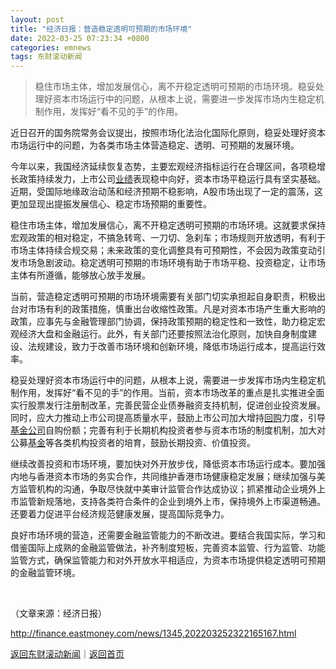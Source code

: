 ```yaml
---
layout: post
title: "经济日报：营造稳定透明可预期的市场环境"
date: 2022-03-25 07:23:34 +0800
categories: emnews
tags: 东财滚动新闻
---
```

> 稳住市场主体，增加发展信心，离不开稳定透明可预期的市场环境。稳妥处理好资本市场运行中的问题，从根本上说，需要进一步发挥市场内生稳定机制作用，发挥好“看不见的手”的作用。

<p>近日召开的国务院常务会议提出，按照市场化法治化国际化原则，稳妥处理好资本市场运行中的问题，为各类市场主体营造稳定、透明、可预期的发展环境。</p><p>今年以来，我国经济延续恢复态势，主要宏观经济指标运行在合理区间，各项稳增长政策持续发力，上市公司<span id="Info.3321"><a href="http://data.eastmoney.com/bbsj/" class="infokey">业绩</a></span>表现稳中向好，资本市场平稳运行具有坚实基础。近期，受国际地缘政治动荡和经济预期不稳影响，A股市场出现了一定的震荡，这更加显现出提振发展信心、稳定市场预期的重要性。</p><p>稳住市场主体，增加发展信心，离不开稳定透明可预期的市场环境。这就要求保持宏观政策的相对稳定，不搞急转弯、一刀切、急刹车；市场规则开放透明，有利于市场主体持续合规交易；未来政策的变化调整具有可预期性，不会因为政策变动引发市场急剧波动。稳定透明可预期的市场环境有助于市场平稳、投资稳定，让市场主体有所遵循，能够放心放手发展。</p><p>当前，营造稳定透明可预期的市场环境需要有关部门切实承担起自身职责，积极出台对市场有利的政策措施，慎重出台收缩性政策。凡是对资本市场产生重大影响的政策，应事先与金融管理部门协调，保持政策预期的稳定性和一致性，助力稳定宏观经济大盘和金融运行。此外，有关部门还要按照法治化原则，加快自身制度建设、法规建设，致力于改善市场环境和创新环境，降低市场运行成本，提高运行效率。</p><p>稳妥处理好资本市场运行中的问题，从根本上说，需要进一步发挥市场内生稳定机制作用，发挥好“看不见的手”的作用。当前，资本市场改革的重点是扎实推进全面实行股票发行注册制改革，完善民营企业债券融资支持机制，促进创业投资发展。同时，应大力推动上市公司提高质量水平，鼓励上市公司加大增持<span id="Info.3285"><a href="http://data.eastmoney.com/gphg/" class="infokey">回购</a></span>力度，引导<span id="Info.3109"><a href="http://fund.eastmoney.com/company/default.html" class="infokey">基金公司</a></span>自购份额；完善有利于长期机构投资者参与资本市场的制度机制，加大对公募<span id="Info.3293"><a href="http://data.eastmoney.com/zlsj/" class="infokey">基金</a></span>等各类机构投资者的培育，鼓励长期投资、价值投资。</p><p>继续改善投资和市场环境，要加快对外开放步伐，降低资本市场运行成本。要加强内地与香港资本市场的务实合作，共同维护香港市场健康稳定发展；继续加强与美方监管机构的沟通，争取尽快就中美审计监管合作达成协议；抓紧推动企业境外上市监管新规落地，支持各类符合条件的企业到境外上市，保持境外上市渠道畅通。还要着力促进平台经济规范健康发展，提高国际竞争力。</p><p>良好市场环境的营造，还需要金融监管能力的不断改进。要结合我国实际，学习和借鉴国际上成熟的金融监管做法，补齐制度短板，完善资本监管、行为监管、功能监管方式，确保监管能力和对外开放水平相适应，为资本市场提供稳定透明可预期的金融监管环境。</p><p> &nbsp;</p><p class="em_media">（文章来源：经济日报）</p>

<http://finance.eastmoney.com/news/1345,202203252322165167.html>

[返回东财滚动新闻](//finews.withounder.com/emnews/)｜[返回首页](//finews.withounder.com/)